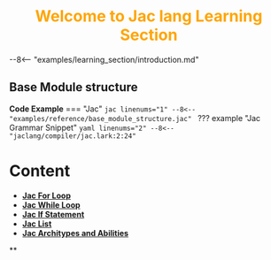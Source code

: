 <h1 style="color: orange; font-weight: bold; text-align: center;">Welcome to Jac lang Learning Section</h1>

--8<-- "examples/learning_section/introduction.md"

## Base Module structure
**Code Example**
=== "Jac"
    ```jac linenums="1"
    --8<-- "examples/reference/base_module_structure.jac"
    ```
??? example "Jac Grammar Snippet"
    ```yaml linenums="2"
    --8<-- "jaclang/compiler/jac.lark:2:24"
    ```

# Content

- [**Jac For Loop**](jac_for_loops.md)
- [**Jac While Loop**](jac_while_loops.md)
- [**Jac If Statement**](jac_if_statement.md)
- [**Jac List**](jac_list.md)
- [**Jac Architypes and Abilities**](jac_arch_abil/jac_arch_abil.md)

**